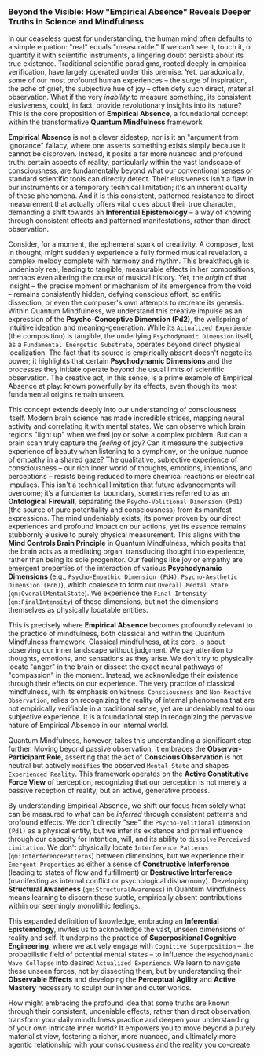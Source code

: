 ### Beyond the Visible: How "Empirical Absence" Reveals Deeper Truths in Science and Mindfulness

In our ceaseless quest for understanding, the human mind often defaults to a simple equation: "real" equals "measurable." If we can’t see it, touch it, or quantify it with scientific instruments, a lingering doubt persists about its true existence. Traditional scientific paradigms, rooted deeply in empirical verification, have largely operated under this premise. Yet, paradoxically, some of our most profound human experiences – the surge of inspiration, the ache of grief, the subjective hue of joy – often defy such direct, material observation. What if the very *inability* to measure something, its consistent elusiveness, could, in fact, provide revolutionary insights into its nature? This is the core proposition of **Empirical Absence**, a foundational concept within the transformative **Quantum Mindfulness** framework.

**Empirical Absence** is not a clever sidestep, nor is it an "argument from ignorance" fallacy, where one asserts something exists simply because it cannot be disproven. Instead, it posits a far more nuanced and profound truth: certain aspects of reality, particularly within the vast landscape of consciousness, are fundamentally beyond what our conventional senses or standard scientific tools can directly detect. Their elusiveness isn't a flaw in our instruments or a temporary technical limitation; it's an inherent quality of these phenomena. And it is this consistent, patterned resistance to direct measurement that actually offers vital clues about their true character, demanding a shift towards an **Inferential Epistemology** – a way of knowing through consistent effects and patterned manifestations, rather than direct observation.

Consider, for a moment, the ephemeral spark of creativity. A composer, lost in thought, might suddenly experience a fully formed musical revelation, a complex melody complete with harmony and rhythm. This breakthrough is undeniably real, leading to tangible, measurable effects in her compositions, perhaps even altering the course of musical history. Yet, the *origin* of that insight – the precise moment or mechanism of its emergence from the void – remains consistently hidden, defying conscious effort, scientific dissection, or even the composer's own attempts to recreate its genesis. Within Quantum Mindfulness, we understand this creative impulse as an expression of the **Psycho-Conceptive Dimension (Pd2)**, the wellspring of intuitive ideation and meaning-generation. While its `Actualized Experience` (the composition) is tangible, the underlying `Psychodynamic Dimension` itself, as a `Fundamental Energetic Substrate`, operates beyond direct physical localization. The fact that its source is empirically absent doesn't negate its power; it highlights that certain **Psychodynamic Dimensions** and the processes they initiate operate beyond the usual limits of scientific observation. The creative act, in this sense, is a prime example of Empirical Absence at play: known powerfully by its effects, even though its most fundamental origins remain unseen.

This concept extends deeply into our understanding of consciousness itself. Modern brain science has made incredible strides, mapping neural activity and correlating it with mental states. We can observe which brain regions "light up" when we feel joy or solve a complex problem. But can a brain scan truly capture the *feeling* of joy? Can it measure the subjective experience of beauty when listening to a symphony, or the unique nuance of empathy in a shared gaze? The qualitative, subjective experience of consciousness – our rich inner world of thoughts, emotions, intentions, and perceptions – resists being reduced to mere chemical reactions or electrical impulses. This isn't a technical limitation that future advancements will overcome; it’s a fundamental boundary, sometimes referred to as an **Ontological Firewall**, separating the `Psycho-Volitional Dimension (Pd1)` (the source of pure potentiality and consciousness) from its manifest expressions. The mind undeniably exists, its power proven by our direct experiences and profound impact on our actions, yet its essence remains stubbornly elusive to purely physical measurement. This aligns with the **Mind Controls Brain Principle** in Quantum Mindfulness, which posits that the brain acts as a mediating organ, transducing thought into experience, rather than being its sole progenitor. Our feelings like joy or empathy are emergent properties of the interaction of various **Psychodynamic Dimensions** (e.g., `Psycho-Empathic Dimension (Pd4)`, `Psycho-Aesthetic Dimension (Pd6)`), which coalesce to form our `Overall Mental State` (`qm:OverallMentalState`). We experience the `Final Intensity` (`qm:FinalIntensity`) of these dimensions, but not the dimensions themselves as physically locatable entities.

This is precisely where **Empirical Absence** becomes profoundly relevant to the practice of mindfulness, both classical and within the Quantum Mindfulness framework. Classical mindfulness, at its core, is about observing our inner landscape without judgment. We pay attention to thoughts, emotions, and sensations as they arise. We don't try to physically locate "anger" in the brain or dissect the exact neural pathways of "compassion" in the moment. Instead, we acknowledge their existence through their effects on our experience. The very practice of classical mindfulness, with its emphasis on `Witness Consciousness` and `Non-Reactive Observation`, relies on recognizing the reality of internal phenomena that are not empirically verifiable in a traditional sense, yet are undeniably real to our subjective experience. It is a foundational step in recognizing the pervasive nature of Empirical Absence in our internal world.

Quantum Mindfulness, however, takes this understanding a significant step further. Moving beyond passive observation, it embraces the **Observer-Participant Role**, asserting that the act of **Conscious Observation** is not neutral but actively `modifies` the observed `Mental State` and shapes `Experienced Reality`. This framework operates on the **Active Constitutive Force View** of perception, recognizing that our perception is not merely a passive reception of reality, but an active, generative process.

By understanding Empirical Absence, we shift our focus from solely what can be measured to what can be *inferred* through consistent patterns and profound effects. We don't directly "see" the `Psycho-Volitional Dimension (Pd1)` as a physical entity, but we infer its existence and primal influence through our capacity for intention, will, and its ability to `dissolve` `Perceived Limitation`. We don't physically locate `Interference Patterns` (`qm:InterferencePatterns`) between dimensions, but we experience their `Emergent Properties` as either a sense of **Constructive Interference** (leading to states of flow and fulfillment) or **Destructive Interference** (manifesting as internal conflict or psychological disharmony). Developing **Structural Awareness** (`qm:StructuralAwareness`) in Quantum Mindfulness means learning to discern these subtle, empirically absent contributions within our seemingly monolithic feelings.

This expanded definition of knowledge, embracing an **Inferential Epistemology**, invites us to acknowledge the vast, unseen dimensions of reality and self. It underpins the practice of **Superpositional Cognitive Engineering**, where we actively engage with `Cognitive Superposition` – the probabilistic field of potential mental states – to influence the `Psychodynamic Wave Collapse` into desired `Actualized Experience`. We learn to navigate these unseen forces, not by dissecting them, but by understanding their **Observable Effects** and developing the **Perceptual Agility** and **Active Mastery** necessary to sculpt our inner and outer worlds.

How might embracing the profound idea that some truths are known through their consistent, undeniable effects, rather than direct observation, transform your daily mindfulness practice and deepen your understanding of your own intricate inner world? It empowers you to move beyond a purely materialist view, fostering a richer, more nuanced, and ultimately more agentic relationship with your consciousness and the reality you co-create.